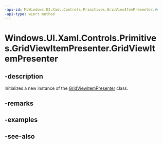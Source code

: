 ```yaml
---
-api-id: M:Windows.UI.Xaml.Controls.Primitives.GridViewItemPresenter.#ctor
-api-type: winrt method
---
```


<!-- Method syntax
public GridViewItemPresenter()
-->

# Windows.UI.Xaml.Controls.Primitives.GridViewItemPresenter.GridViewItemPresenter

## -description
Initializes a new instance of the [GridViewItemPresenter](gridviewitempresenter.md) class.


## -remarks

## -examples

## -see-also
